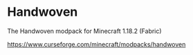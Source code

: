 # Handwoven
The Handwoven modpack for Minecraft 1.18.2 (Fabric)

https://www.curseforge.com/minecraft/modpacks/handwoven
